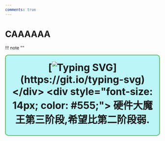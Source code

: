 ```yaml
---
comments: true
---
```


# CAAAAAA

!!! note "" 
    <div style="border: 2px solid #4CAF50; border-radius: 10px; padding: 20px; background-color: #baf6f8; text-align: center;">
        <div style="font-size: 32px; font-weight: bold; margin-bottom: 10px;">
            [![Typing SVG](https://readme-typing-svg.demolab.com?font=LXGW+WenKai+Screen+GB+Screen&weight=700&size=27&pause=1000&color=000000&background=FFC18800&center=true&vCenter=true&width=435&lines=%e6%9c%80%e5%90%8e%e7%9a%84...%e7%a1%ac%e4%bb%b6%e8%af%be!)](https://git.io/typing-svg)
        </div>
        <div style="font-size: 14px; color: #555;">
            硬件大魔王第三阶段,希望比第二阶段弱.
        </div>
    </div>